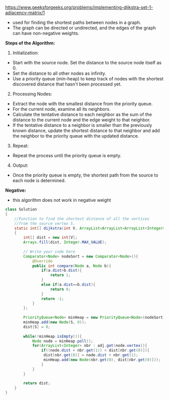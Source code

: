 https://www.geeksforgeeks.org/problems/implementing-dijkstra-set-1-adjacency-matrix/1

* used for finding the shortest paths between nodes in a graph.
* The graph can be directed or undirected, and the edges of the graph can have non-negative weights.

**Steps of the Algorithm:**

1. Initialization:
* Start with the source node. Set the distance to the source node itself as 0.
* Set the distance to all other nodes as infinity.
* Use a priority queue (min-heap) to keep track of nodes with the shortest discovered distance that hasn't been processed yet.

2. Processing Nodes:
* Extract the node with the smallest distance from the priority queue.
* For the current node, examine all its neighbors.
* Calculate the tentative distance to each neighbor as the sum of the distance to the current node and the edge weight to that neighbor.
* If the tentative distance to a neighbor is smaller than the previously known distance, update the shortest distance to that neighbor and add the neighbor to the priority queue with the updated distance.

3. Repeat:
* Repeat the process until the priority queue is empty.

4. Output:
* Once the priority queue is empty, the shortest path from the source to each node is determined.

**Negative:**

* this algorithm does not work in negative weight


```java
class Solution
{
    //Function to find the shortest distance of all the vertices
    //from the source vertex S.
    static int[] dijkstra(int V, ArrayList<ArrayList<ArrayList<Integer>>> adj, int S)
    {
        int[] dist = new int[V];
        Arrays.fill(dist, Integer.MAX_VALUE);
        
        // Write your code here
        Comparator<Node> nodeSort = new Comparator<Node>(){
            @Override
            public int compare(Node a, Node b){
                if(a.dist>b.dist){
                    return 1;
                }
                else if(a.dist==b.dist){
                    return 0;
                }
                return -1;
            } 
        };
        
        PriorityQueue<Node> minHeap = new PriorityQueue<Node>(nodeSort);
        minHeap.add(new Node(S, 0));
        dist[S] = 0;
        
        while(!minHeap.isEmpty()){
            Node node = minHeap.poll();
            for(ArrayList<Integer> nbr : adj.get(node.vertex)){
                if((node.dist + nbr.get(1)) < dist[nbr.get(0)]){
                 dist[nbr.get(0)] = node.dist + nbr.get(1);
                 minHeap.add(new Node(nbr.get(0), dist[nbr.get(0)]));
                }
            }
        }
        
        return dist;
    }
}
```